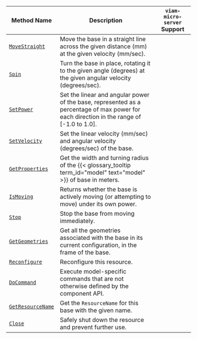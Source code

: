 <!-- prettier-ignore -->
| Method Name | Description | `viam-micro-server` Support |
| ----------- | ----------- | --------------------------- |
| [`MoveStraight`](/appendix/apis/components/base/#movestraight) | Move the base in a straight line across the given distance (mm) at the given velocity (mm/sec). | <p class="center-text"><i class="fas fa-times" title="no"></i></p> |
| [`Spin`](/appendix/apis/components/base/#spin) | Turn the base in place, rotating it to the given angle (degrees) at the given angular velocity (degrees/sec). | <p class="center-text"><i class="fas fa-times" title="no"></i></p> |
| [`SetPower`](/appendix/apis/components/base/#setpower) | Set the linear and angular power of the base, represented as a percentage of max power for each direction in the range of [-1.0 to 1.0]. | <p class="center-text"><i class="fas fa-check" title="yes"></i></p> |
| [`SetVelocity`](/appendix/apis/components/base/#setvelocity) | Set the linear velocity (mm/sec) and angular velocity (degrees/sec) of the base. | <p class="center-text"><i class="fas fa-times" title="no"></i></p> |
| [`GetProperties`](/appendix/apis/components/base/#getproperties) | Get the width and turning radius of the {{< glossary_tooltip term_id="model" text="model" >}} of base in meters. | <p class="center-text"><i class="fas fa-times" title="no"></i></p> |
| [`IsMoving`](/appendix/apis/components/base/#ismoving) | Returns whether the base is actively moving (or attempting to move) under its own power. | <p class="center-text"><i class="fas fa-times" title="no"></i></p> |
| [`Stop`](/appendix/apis/components/base/#stop) | Stop the base from moving immediately. | <p class="center-text"><i class="fas fa-check" title="yes"></i></p> |
| [`GetGeometries`](/appendix/apis/components/base/#getgeometries) | Get all the geometries associated with the base in its current configuration, in the frame of the base. | <p class="center-text"><i class="fas fa-times" title="no"></i></p> |
| [`Reconfigure`](/appendix/apis/components/base/#reconfigure) | Reconfigure this resource. | <p class="center-text"><i class="fas fa-times" title="no"></i></p> |
| [`DoCommand`](/appendix/apis/components/base/#docommand) | Execute model-specific commands that are not otherwise defined by the component API. | <p class="center-text"><i class="fas fa-check" title="yes"></i></p> |
| [`GetResourceName`](/appendix/apis/components/base/#getresourcename) | Get the `ResourceName` for this base with the given name. | <p class="center-text"><i class="fas fa-times" title="no"></i></p> |
| [`Close`](/appendix/apis/components/base/#close) | Safely shut down the resource and prevent further use. | <p class="center-text"><i class="fas fa-times" title="no"></i></p> |
